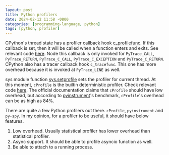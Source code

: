 ```yaml
---
layout: post
title: Python profilers
date: 2024-02-12 11:58 -0800
categories: [programming-language, python]
tags: [python, profiler]
---
```


CPython's thread state has a profiler callback hook
[c_profilefunc](https://github.com/python/cpython/blob/f8dc6186d1857a19edd182277a9d78e6d6cc3787/Include/cpython/pystate.h#L112).
If this callback is set, then it will be called when a function enters and
exits. See relevant code
[here](https://github.com/python/cpython/blob/955ba2839bc5875424ae745bfab53e880a9ace49/Python/ceval.c#L7249).
Node this callback is only invoked for `PyTrace_CALL`, `PyTrace_RETURN`,
`PyTrace_C_CALL`, `PyTrace_C_EXCEPTION` and `PyTrace_C_RETURN`. CPython also
has a tracer callback hook `c_tracefunc`. This one has more overhead because it
is invoked at `PyTrace_LINE` as well.

sys module function
[sys.setprofile](https://docs.python.org/3/library/sys.html#sys.setprofile)
sets the profiler for current thread. At this moment, `cProfile` is the builtin
deterministic profiler. Check relevant code
[here](https://github.com/python/cpython/blob/6b01fc7045dfeb27d146983e62759ce81ddf9e30/Modules/_lsprof.c#L406).
The official documentation claims that `cProfile` should have low overhead, but
according to
[pyinstrument](https://pyinstrument.readthedocs.io/en/latest/how-it-works.html)'s
benchmark, `cProfile`'s overhead can be as high as 84%.

There are quite a few Python profilers out there. `cProfile`, `pyinstrument`
and `py-spy`. In my opinion, for a profiler to be useful, it should have below
features.

1. Low overhead. Usually statistical profiler has lower overhead than
   statistical profiler.
2. Async support. It should be able to profile asyncio function as well.
3. Be able to attach to a running process.
